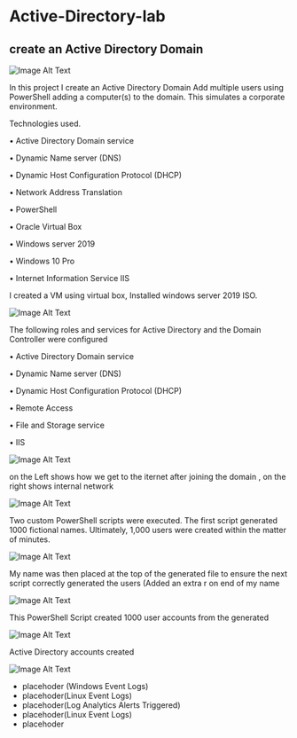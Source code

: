 # Active-Directory-lab

## create an Active Directory Domain



![Image Alt Text](https://i.ibb.co/8jLNRgP/AD-PROJECT.jpg)




In this project I create an Active Directory Domain
Add multiple users using PowerShell adding a  computer(s) to the domain.  This simulates a corporate environment.

Technologies used.


•	Active Directory Domain service

•	Dynamic Name server (DNS)

•	Dynamic Host Configuration Protocol (DHCP)

•	Network Address Translation

•	PowerShell 

•	Oracle Virtual Box

•	Windows server 2019

•	Windows 10 Pro

•	Internet Information Service IIS



I created a VM using virtual box, Installed windows server 2019 ISO. 

![Image Alt Text](https://i.ibb.co/NCW0DTt/ISO-SERVER2019.png)



The following roles and services for Active Directory and the Domain Controller were configured



•	Active Directory Domain service

•	Dynamic Name server (DNS)

•	Dynamic Host Configuration Protocol (DHCP)

•	Remote Access

•	File and Storage service

•	IIS 


![Image Alt Text](https://i.ibb.co/yN62tfK/Server-roles.png)





on the Left shows how we get to the iternet after joining the domain ,  on the right shows internal network


![Image Alt Text](https://i.ibb.co/wzYF07M/server-netork-adapters.png)




Two custom PowerShell scripts were executed. The first script generated 1000 fictional names. Ultimately, 1,000 users were created within the matter of minutes.



![Image Alt Text](https://i.ibb.co/PMZYt9B/generate-random-names-PS.png)







My name was then placed at the top of the generated file to ensure the next script correctly generated the users (Added an extra r on end of my name 

![Image Alt Text](https://i.ibb.co/RbSKbQD/namestxt.png)




This PowerShell Script created 1000 user accounts from the generated 


![Image Alt Text](https://i.ibb.co/1vHgCtZ/Create-AD-accounts.png)


Active Directory accounts created 

![Image Alt Text](https://i.ibb.co/WxYLv0s/Active-Directory.png)










- placehoder (Windows Event Logs)
- placehoder(Linux Event Logs)
- placehoder(Log Analytics Alerts Triggered)
- placehoder(Linux Event Logs)
- placehoder
